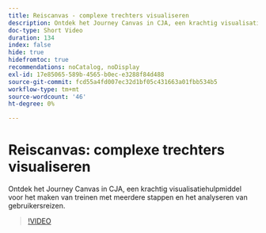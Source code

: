 ```yaml
---
title: Reiscanvas - complexe trechters visualiseren
description: Ontdek het Journey Canvas in CJA, een krachtig visualisatiehulpmiddel voor het maken van treinen met meerdere stappen en het analyseren van gebruikersreizen.
doc-type: Short Video
duration: 134
index: false
hide: true
hidefromtoc: true
recommendations: noCatalog, noDisplay
exl-id: 17e85065-589b-4565-b0ec-e3288f84d488
source-git-commit: fcd55a4fd007ec32d1bf05c431663a01fbb534b5
workflow-type: tm+mt
source-wordcount: '46'
ht-degree: 0%

---
```


# Reiscanvas: complexe trechters visualiseren

Ontdek het Journey Canvas in CJA, een krachtig visualisatiehulpmiddel voor het maken van treinen met meerdere stappen en het analyseren van gebruikersreizen.

<!-- 72_S103_3442450_134_journey-canvas-visualizing-complex-funnels -->
>[!VIDEO](https://video.tv.adobe.com/v/3460157/?learn=on&enablevpops=true&captions=dut)
